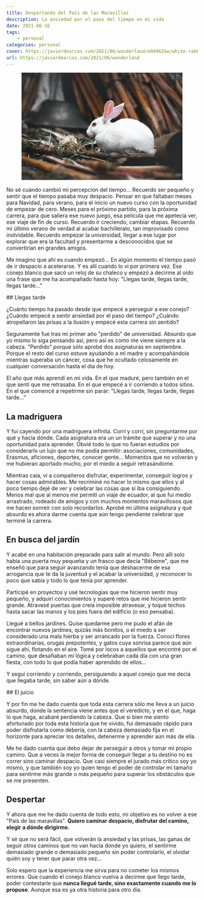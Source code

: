```yaml
---
title: Despertando del País de las Maravillas
description: La ansiedad por el paso del tiempo en mi vida
date: 2021-06-16
tags:
    - personal
categories: personal
cover: https://javierdearcos.com/2021/06/wonderland/e0d962be/white-rabbit@2x.jpg
url: https://javierdearcos.com/2021/06/wonderland
---
```


<figure>
    <picture>
                <source srcset="/2021/06/wonderland/e0d962be/white-rabbit@1x.webp"media="(max-width: 39.99em)"  type="image/webp" />
                <source srcset="/2021/06/wonderland/e0d962be/white-rabbit@2x.webp"media="(min-width: 40em)"  type="image/webp" />
                <source srcset="/2021/06/wonderland/e0d962be/white-rabbit@1x.jpg"media="(max-width: 39.99em)"  type="image/jpg" />
                <source srcset="/2021/06/wonderland/e0d962be/white-rabbit@2x.jpg"media="(min-width: 40em)"  type="image/jpg" />
            <img src="/2021/06/wonderland/e0d962be/white-rabbit@2x.jpg" alt="Conejo blanco en medio de la naturaleza. Foto de Hossam M. Omar en Unsplash" />
    </picture>
</figure>

No sé cuándo cambió mi percepción del tiempo... Recuerdo ser pequeño y sentir que el tiempo pasaba muy despacio. Pensar en que faltaban meses para Navidad, para verano, para el inicio un nuevo curso con la oportunidad de empezar de cero. Meses para el próximo partido, para la próxima carrera, para que saliera ese nuevo juego, esa película que me apetecía ver, ese viaje de fin de curso. Recuerdo ir creciendo, cambiar etapas. Recuerdo mi último verano de verdad al acabar bachillerato, tan improvisado como inolvidable. Recuerdo empezar la universidad, llegar a ese lugar por explorar que era la facultad y presentarme a desconocidos que se convertirían en grandes amigos. 

Me imagino que ahí es cuando empezó... En algún momento el tiempo pasó de ir despacio a acelerarse. Y es allí cuando lo vi por primera vez. Ese conejo blanco que sacó un reloj de su chaleco y empezó a decirme al oído una frase que me ha acompañado hasta hoy: "Llegas tarde, llegas tarde, llegas tarde..."

<!-- more -->

## Llegas tarde

¿Cuánto tiempo ha pasado desde que empecé a perseguir a ese conejo? ¿Cuándo empecé a sentir ansiedad por el paso del tiempo? ¿Cuándo atropellaron las prisas a la ilusión y empecé esta carrera sin sentido?

Seguramente fue tras mi primer año "perdido" de universidad. Absurdo que yo mismo lo siga pensando así, pero así es como me viene siempre a la cabeza. "Perdido" porque sólo aprobé dos asignaturas en septiembre. Porque el resto del curso estuve ayudando a mi madre y acompañándola mientras superaba un cáncer, cosa que he ocultado celosamente en cualquier conversación hasta el día de hoy.

El año que más aprendí en mi vida. En el que maduré, pero también en el que sentí que me retrasaba. En el que empecé a ir corriendo a todos sitios. En el que comencé a repetirme sin parar: "Llegas tarde, llegas tarde, llegas tarde..."

## La madriguera

Y fui cayendo por una madriguera infinita. Corrí y corrí, sin preguntarme por qué y hacia dónde. Cada asignatura era un un trámite que superar y no una oportunidad para aprender. Obvié todo lo que no fueran estudios por considerarlo un lujo que no me podía permitir: asociaciones, comunidades, Erasmus, aficiones, deportes, conocer gente... Momentos que no volverán y me hubieran aportado mucho, por el miedo a seguir retrasándome. 

Mientras caía, vi a compañeros disfrutar, experimentar, conseguir logros y hacer cosas admirables. Me recriminé no hacer lo mismo que ellos y al poco tiempo dejé de ver y celebrar las cosas que sí iba consiguiendo. Menos mal que al menos me permití un viaje de ecuador, al que fui medio arrastrado, rodeado de amigos y con muchos momentos maravillosos que me hacen sonreír con solo recordarlos. Aprobé mi última asignatura y qué absurdo es ahora darme cuenta que aún tengo pendiente celebrar que terminé la carrera.

## En busca del jardín

Y acabé en una habitación preparado para salir al mundo. Pero allí solo había una puerta muy pequeña y un frasco que decía "Bébeme", que me enseñó que para seguir avanzando tenía que deshacerme de esa arrogancia que te da la juventud y el acabar la universidad, y reconocer lo poco que sabía y todo lo que tenía por aprender.

Participé en proyectos y usé tecnologías que me hicieron sentir muy pequeño, y adquirí conocimientos y superé retos que me hicieron sentir grande. Atravesé puertas que creía imposible atravesar, y toqué techos hasta sacar las manos y los pies fuera del edificio (o eso pensaba). 

Llegué a bellos jardines. Quise quedarme pero me pudo el afán de encontrar nuevos jardines, quizás más bonitos, o el miedo a ser considerado una mala hierba y ser arrancado por la fuerza. Conocí flores extraordinarias, orugas prepotentes, y gatos cuya sonrisa parece que aún sigue ahí, flotando en el aire. Tomé por locos a aquellos que encontré por el camino, que desafiaban mi lógica y celebraban cada día con una gran fiesta, con todo lo que podía haber aprendido de ellos... 

Y seguí corriendo y corriendo, persiguiendo a aquel conejo que me decía que llegaba tarde, sin saber aún a dónde.

## El juicio

Y por fin me he dado cuenta que toda esta carrera sólo me lleva a un juicio absurdo, donde la sentencia viene antes que el veredicto, y en el que, haga lo que haga, acabaré perdiendo la cabeza. Que si bien me siento afortunado por toda esta historia que he vivido, fui demasiado rápido para poder disfrutarla como debería, con la cabeza demasiado fija en el horizonte para apreciar los detalles, detenerme y aprender aún más de ella. 

Me he dado cuenta que debo dejar de perseguir a otros y tomar mi propio camino. Que a veces la mejor forma de conseguir llegar a tu destino no es correr sino caminar despacio. Que casi siempre el jurado más crítico soy yo mismo, y que también soy yo quien tengo el poder de controlar mi tamaño para sentirme más grande o más pequeño para superar los obstáculos que se me presenten.

## Despertar

Y ahora que me he dado cuenta de todo esto, mi objetivo es no volver a ese "País de las maravillas". **Quiero caminar despacio, disfrutar del camino, elegir a dónde dirigirme.**

Y sé que no será fácil, que volverán la ansiedad y las prisas, las ganas de seguir otros caminos que no van hacia donde yo quiero, el sentirme demasiado grande o demasiado pequeño sin poder controlarlo, el olvidar quién soy y tener que parar otra vez...

Solo espero que la experiencia me sirva para no cometer los mismos errores. Que cuando el conejo blanco vuelva a decirme que llego tarde, poder contestarle que **nunca llegué tarde, sino exactamente cuando me lo propuse**. Aunque esa es ya otra historia para otro día.